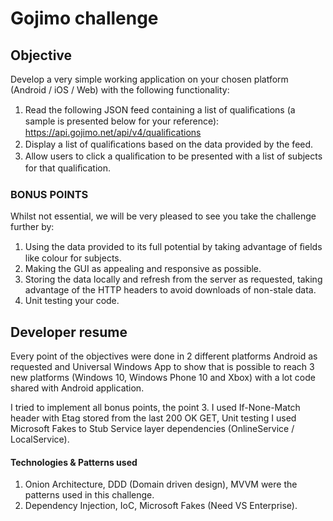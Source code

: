 # Gojimo challenge

## Objective

Develop a very simple working application on your chosen platform (Android / iOS / Web) with the following functionality: 
1. Read the following JSON feed containing a list of qualiﬁcations (a sample is presented below for your reference): https://api.gojimo.net/api/v4/qualiﬁcations 
2. Display a list of qualiﬁcations based on the data provided by the feed. 
3. Allow users to click a qualiﬁcation to be presented with a list of subjects for that qualiﬁcation.

### BONUS POINTS

Whilst not essential, we will be very pleased to see you take the challenge further by: 

1. Using the data provided to its full potential by taking advantage of ﬁelds like colour for subjects. 
2. Making the GUI as appealing and responsive as possible. 
3. Storing the data locally and refresh from the server as requested, taking advantage of the HTTP headers to avoid downloads of non-stale data. 
4. Unit testing your code.

## Developer resume
Every point of the objectives were done in 2 different platforms Android as requested and Universal Windows App to show that is possible to reach 3 new platforms (Windows 10, Windows Phone 10 and Xbox) with a lot code shared with Android application.

I tried to implement all bonus points, the point 3. I used If-None-Match header with Etag stored from the last 200 OK GET, Unit testing I used Microsoft Fakes to Stub Service layer dependencies (OnlineService / LocalService).

#### Technologies & Patterns used
1. Onion Architecture, DDD (Domain driven design), MVVM were the patterns used in this challenge.
2. Dependency Injection, IoC, Microsoft Fakes (Need VS Enterprise).








